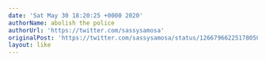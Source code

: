 ```yaml
---
date: 'Sat May 30 18:20:25 +0000 2020'
authorName: abolish the police
authorUrl: 'https://twitter.com/sassysamosa'
originalPost: 'https://twitter.com/sassysamosa/status/1266796622517805057'
layout: like
---
```

